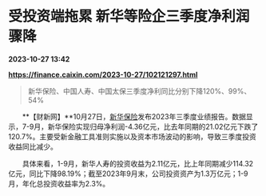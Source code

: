 # 受投资端拖累 新华等险企三季度净利润骤降

**2023-10-27 13:42**

**https://finance.caixin.com/2023-10-27/102121297.html**

> 新华保险、中国人寿、中国太保三季度净利同比分别下降120%、99%、54%

  

　　**【财新网】**10月27日，[新华保险](https://s.ccxe.com.cn/entities/companies/200035402)发布2023年三季度业绩报告。数据显示，7-9月，新华保险实现归母净利润-4.36亿元，比去年同期的21.02亿元下跌了120.7%。主要受新金融工具准则实施以及资本市场波动的影响，导致三季度投资收益同比减少。

　　具体来看，1-9月，新华人寿的投资收益为2.11亿元，比上年同期减少114.32亿元，同比下降98.19%；截至2023年9月末，公司投资资产为1.3万亿元；1-9月，年化总投资收益率为2.3%。